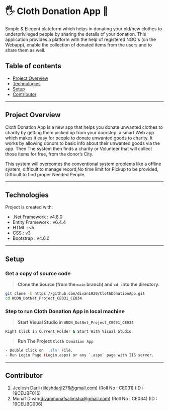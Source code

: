 # 🖐 Cloth Donation App 👚

Simple & Elegent plateform which helps in donating your old/new clothes to underprivileged people by sharing the details of your donation. This application provides a platform with the help of registered NGO's (on the Webapp), enable the collection of donated items from the users and to share them as well.

## Table of contents

-   [Project Overview](#project-overview)
-   [Technologies](#technologies)
-   [Setup](#setup)
-   [Contributor](#contributor)

---

## Project Overview

Cloth Donation App is a new app that helps you donate unwanted clothes to charity by getting them picked up from your doorstep. a smart Web app which makes it easy for people to donate unwanted goods to charity. It works by allowing donors to basic info about their unwanted goods via the app. Then The system then finds a charity or Volunteer that will collect those items for free, from the donor’s City.

This system will overcomes the conventional system problems like
a offline system, difficult to manage record,No time limit for Pickup to be
provided, Difficult to find proper Needed People.

---

## Technologies

Project is created with:

-   .Net Framework : v4.8.0
-   Entity Framework : v6.4.4
-   HTML : v5
-   CSS : v3
-   Bootstrap : v4.6.0

---

## Setup

### Get a copy of source code

> **Clone the Source (from the `main` branch) and `cd ` into the directory.**

```sh
git clone -b https://github.com/divan1920/ClothDonationApp.git
cd WDDN_DotNet_Project_CE031_CE034
```

### Step to run Cloth Donation App in local machine

> **Start Visual Studio in `WDDN_DotNet_Project_CE031_CE034`**

```sh
Right Click in Current Folder & Start With Visual Studio
```

> **Run The Project `Cloth Donation App`**

```sh
- Double Click on '.sln' File.
- Run Login Page (Login.aspx) or any `.aspx` page with IIS server.
```

---

## Contributor

1. Jeelesh Darji (jileshdarji276@gmail.com)
   (Roll No : CE031) (ID : 19CEUBF016)
2. Munaf Divan(divanmunafsalimsha@gmail.com)
   (Roll No : CE034) (ID : 19CEUBG006)
